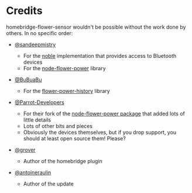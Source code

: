 # Credits

homebridge-flower-sensor wouldn't be possible without the work done by others. In no specific order:

* [@sandeepmistry](https://github.com/sandeepmistry)

  * For the [noble](https://github.com/noble/noble) implementation that provides access to Bluetooth devices
  * For the [node-flower-power](https://github.com/sandeepmistry/node-flower-power) library

* [@BuBuaBu](https://github.com/BuBuaBu)

  * For the [flower-power-history](https://github.com/BuBuaBu/flower-power-history) library

* [@Parrot-Developers](https://github.com/Parrot-Developers)

  * For their fork of the [node-flower-power package](https://github.com/Parrot-Developers/node-flower-power) that added lots of little details
  * Lots of other bits and pieces
  * Obviously the devices themselves, but if you drop support, you should at least open source them! Please?


* [@grover](https://github.com/grover)

  * Author of the homebridge plugin

* [@antoineraulin](https://github.com/antoineraulin)

  * Author of the update